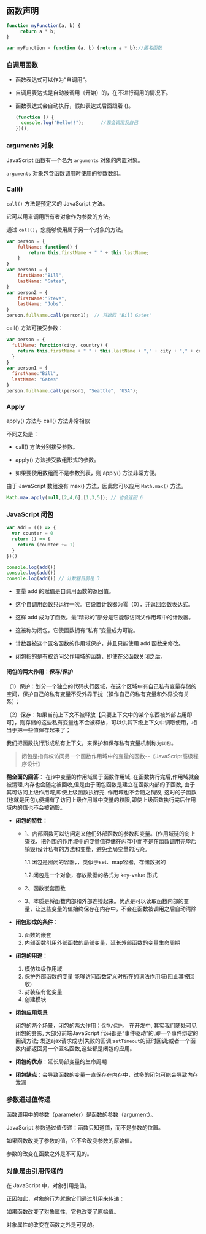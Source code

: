 ## 函数声明

```js
function myFunction(a, b) {
     return a * b;
}

var myFunction = function (a, b) {return a * b};//匿名函数
```

### 自调用函数

- 函数表达式可以作为“自调用”。

- 自调用表达式是自动被调用（开始）的，在不进行调用的情况下。

- 函数表达式会自动执行，假如表达式后面跟着 ()。
  
  ```js
  (function () {
    console.log("Hello!!");      //我会调用我自己
  })();
  ```

### arguments 对象

JavaScript 函数有一个名为 `arguments` 对象的内置对象。

`arguments` 对象包含函数调用时使用的参数数组。

### Call()

`call()` 方法是预定义的 JavaScript 方法。

它可以用来调用所有者对象作为参数的方法。

通过 `call()`，您能够使用属于另一个对象的方法。

```js
var person = {
    fullName: function() {
        return this.firstName + " " + this.lastName;
    }
}
var person1 = {
    firstName:"Bill",
    lastName: "Gates",
}
var person2 = {
    firstName:"Steve",
    lastName: "Jobs",
}
person.fullName.call(person1);  // 将返回 "Bill Gates"
```

call() 方法可接受参数：

```js
var person = {
  fullName: function(city, country) {
    return this.firstName + " " + this.lastName + "," + city + "," + country;
  }
}
var person1 = {
  firstName:"Bill",
  lastName: "Gates"
}
person.fullName.call(person1, "Seattle", "USA");
```

### Apply

apply() 方法与 call() 方法非常相似

不同之处是：

- call() 方法分别接受参数。

- apply() 方法接受数组形式的参数。

- 如果要使用数组而不是参数列表，则 apply() 方法非常方便。

由于 JavaScript 数组没有 max() 方法，因此您可以应用 `Math.max()` 方法。

```js
Math.max.apply(null,[2,4,6],[1,3,5]); // 也会返回 6
```

### JavaScript 闭包

```js
var add = (() => {
  var counter = 0
  return () => {
    return (counter += 1)
  }
})()

console.log(add())
console.log(add())
console.log(add()) // 计数器目前是 3
```

- 变量 add 的赋值是自调用函数的返回值。

- 这个自调用函数只运行一次。它设置计数器为零（0），并返回函数表达式。

- 这样 add 成为了函数。最“精彩的”部分是它能够访问父作用域中的计数器。

- 这被称为闭包。它使函数拥有“私有”变量成为可能。

- 计数器被这个匿名函数的作用域保护，并且只能使用 add 函数来修改。

- 闭包指的是有权访问父作用域的函数，即使在父函数关闭之后。

#### 闭包的两大作用：保存/保护

（1）保护：划分一个独立的代码执行区域，在这个区域中有自己私有变量存储的空间，保护自己的私有变量不受外界干扰（操作自己的私有变量和外界没有关系）；

（2）保存：如果当前上下文不被释放【只要上下文中的某个东西被外部占用即可】，则存储的这些私有变量也不会被释放，可以供其下级上下文中调取使用，相当于把一些值保存起来了；

我们把函数执行形成私有上下文，来保护和保存私有变量机制称为`闭包`。

> 闭包是指有权访问另一个函数作用域中的变量的函数--《JavaScript高级程序设计》

**稍全面的回答**： 在js中变量的作用域属于函数作用域, 在函数执行完后,作用域就会被清理,内存也会随之被回收,但是由于闭包函数是建立在函数内部的子函数, 由于其可访问上级作用域,即使上级函数执行完, 作用域也不会随之销毁, 这时的子函数(也就是闭包),便拥有了访问上级作用域中变量的权限,即使上级函数执行完后作用域内的值也不会被销毁。

- **闭包的特性**：

  - 1、内部函数可以访问定义他们外部函数的参数和变量。(作用域链的向上查找，把外围的作用域中的变量值存储在内存中而不是在函数调用完毕后销毁)设计私有的方法和变量，避免全局变量的污染。

    1.1.闭包是密闭的容器，，类似于set、map容器，存储数据的

    1.2.闭包是一个对象，存放数据的格式为 key-value 形式

  - 2、函数嵌套函数

  - 3、本质是将函数内部和外部连接起来。优点是可以读取函数内部的变量，让这些变量的值始终保存在内存中，不会在函数被调用之后自动清除

- **闭包形成的条件**：

  1. 函数的嵌套
  2. 内部函数引用外部函数的局部变量，延长外部函数的变量生命周期

- **闭包的用途**：

  1. 模仿块级作用域
  2. 保护外部函数的变量 能够访问函数定义时所在的词法作用域(阻止其被回收)
  3. 封装私有化变量
  4. 创建模块

- **闭包应用场景**

  闭包的两个场景，闭包的两大作用：`保存/保护`。 在开发中, 其实我们随处可见闭包的身影, 大部分前端JavaScript 代码都是“事件驱动”的,即一个事件绑定的回调方法; 发送ajax请求成功|失败的回调;`setTimeout`的延时回调;或者一个函数内部返回另一个匿名函数,这些都是闭包的应用。

- **闭包的优点**：延长局部变量的生命周期

- **闭包缺点**：会导致函数的变量一直保存在内存中，过多的闭包可能会导致内存泄漏

### 参数通过值传递

函数调用中的参数（parameter）是函数的参数（argument）。

JavaScript 参数通过值传递：函数只知道值，而不是参数的位置。

如果函数改变了参数的值，它不会改变参数的原始值。

参数的改变在函数之外是不可见的。

### 对象是由引用传递的

在 JavaScript 中，对象引用是值。

正因如此，对象的行为就像它们通过引用来传递：

如果函数改变了对象属性，它也改变了原始值。

对象属性的改变在函数之外是可见的。
